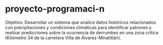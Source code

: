 # proyecto-programaci-n
Objetivo: Desarrollar un sistema que analice datos históricos relacionados con precipitaciones y condiciones climáticas para identificar patrones y realizar predicciones sobre la ocurrencia de derrumbes en una zona crítica (Kilómetro 34 de la carretera Villa de Álvarez-Minatitlán).
